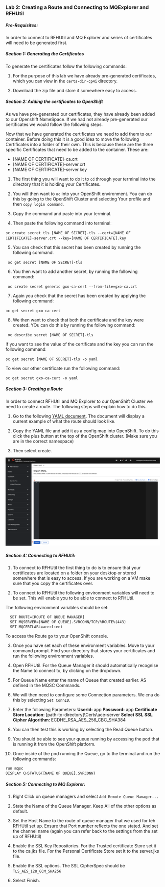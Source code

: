 ### Lab 2: Creating a Route and Connecting to MQExplorer and RFHUtil

##### Pre-Requisites:

In order to connect to RFHUtil and MQ Explorer and series of certificates will need to be generated first.

##### Section 1: Generating the Certificates

To generate the certificates follow the following commands:

1. For the purpose of this lab we have already pre-generated certificates, which you can view in the `certs-dir-cp4i` directory.

2. Download the zip file and store it somewhere easy to access.

##### Section 2: Adding the certificates to OpenShift

As we have pre-generated our certificates, they have already been added to our Openshift NameSpace. If we had not already pre-generated our certificates we would follow the following steps.

Now that we have generated the certificates we need to add them to our container. Before doing this it is a good idea to move the following Certificates into a folder of their own. This is because these are the three specific Certificates that need to be added to the container. These are:

- [NAME OF CERTIFICATE]-ca.crt
- [NAME OF CERTIFICATE]-server.crt
- [NAME OF CERTIFICATE]-server.key

1. The first thing you will want to do it to `cd` through your terminal into the directory that it is holding your Certificates.
2. You will then want to `oc` into your OpenShift environment. You can do this by going to the OpenShift Cluster and selecting Your profile and then `copy login command`.

3. Copy the command and paste into your terminal.

4. Then paste the following command into terminal:

`oc create secret tls [NAME OF SECRET]-tls --cert=[NAME OF CERTIFICATE]-server.crt --key=[NAME OF CERTIFICATE].key`

5. You can check that this secret has been created by running the following command.

` oc get secret [NAME OF SECRET]-tls`

6. You then want to add another secret, by running the following command:

` oc create secret generic gxo-ca-cert --from-file=gxo-ca.crt`

7. Again you check that the secret has been created by applying the following command:

`oc get secret gxo-ca-cert`

8. We then want to check that both the certificate and the key were created. YOu can do this by running the following command:

` oc describe secret [NAME OF SECRET]-tls`

If you want to see the value of the certificate and the key you can run the following command:

`oc get secret [NAME OF SECRET]-tls -o yaml`

To view our other certificate run the following command:

`oc get secret gxo-ca-cert -o yaml  `

##### Section 3: Creating a Route

In order to connect RFHUtil and MQ Explorer to our OpenShift Cluster we need to create a route. The following steps will explain how to do this.

1. Go to the following [YAML document](../QueueManagerYAML/route.yaml). The document will display a current example of what the route should look like.

2. Copy the YAML file and add it as a config map into OpenShift. To do this click the plus button at the top of the OpenShift cluster. (Make sure you are in the correct namespace)

3. Then select create.

![Adding a new Config Map](../images/AddingRoutes/AddingConfigMap.png)

##### Section 4: Connecting to RFHUtil:

1. To connect to RFHUtil the first thing to do is to ensure that your certificates are located on a folder on your desktop or stored somewhere that is easy to access. If you are working on a VM make sure that you copy the certificates over.

2. To connect to RFHUtil the following environment variables will need to be set. This will enable you to be able to connect to RFHUtil.

The following environment variables should be set:

```
  SET ROUTE=[ROUTE OF QUEUE MANAGER]
  SET MQSERVER=[NAME OF QUEUE].SVRCONN/TCP/%ROUTE%(443)
  SET MQCERTLABL=aceclient
```

To access the Route go to your OpenShift console.

3. Once you have set each of these environment variables. Move to your command prompt. Find your directory that stores your certificates and run the following environment variables.

4. Open RFHUtil. For the Queue Manager it should automatically recognise the Name to connect to, by clicking on the dropdown.

5. For Queue Name enter the name of Queue that created earlier. AS defined in the MQSC Commands.

6. We will then need to configure some Connection parameters. We cna do this by selecting `Set ConnID`.

7. Enter the following Parameters:
   <b>UserId:</b> app
   <b>Password:</b> app
   <b>Certificate Store Location:</b> [path-to-directory]\Certs\ace-server
   <b>Select SSL</b>
   <b>SSL Cipher Algorithm: </b> ECDHE_RSA_AES_256_CBC_SHA384

8. You can then test this is working by selecting the Read Queue button.
9. You should be able to see your queue running by accessing the pod that is running it from the OpenShift platform.
10. Once inside of the pod running the Queue, go to the terminal and run the following commands:

```
run mqsc
DISPLAY CHSTATUS([NAME OF QUEUE].SVRCONN)
```

##### Section 5: Connecting to MQ Explorer:

1. Right Click on queue managers and select `Add Remote Queue Manager...`

2. State the Name of the Queue Manager. Keep All of the other options as default.

3. Set the Host Name to the route of queue manager that we used for teh RFHUtil set up. Ensure that Port number reflects the one stated. And set the channel name (again you can refer back to the settings from the set up of RFHUtil)

4. Enable the SSL Key Repositories. For the Trusted certificate Store set it to the ca.jks file. For the Personal Certificate Store set it to the server.jks file.

5. Enable the SSL options. The SSL CipherSpec should be `TLS_AES_128_GCM_SHA256`

6. Select Finish.
